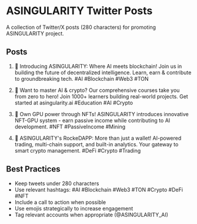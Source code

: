 # ASINGULARITY Twitter Posts

A collection of Twitter/X posts (280 characters) for promoting ASINGULARITY project.

## Posts

1. 🚀 Introducing ASINGULARITY: Where AI meets blockchain! Join us in building the future of decentralized intelligence. Learn, earn & contribute to groundbreaking tech. #AI #Blockchain #Web3 #TON

2. 🤖 Want to master AI & crypto? Our comprehensive courses take you from zero to hero! Join 1000+ learners building real-world projects. Get started at asingularity.ai #Education #AI #Crypto

3. 💎 Own GPU power through NFTs! ASINGULARITY introduces innovative NFT-GPU system - earn passive income while contributing to AI development. #NFT #PassiveIncome #Mining

4. 🌟 ASINGULARITY's RockeDAPP: More than just a wallet! AI-powered trading, multi-chain support, and built-in analytics. Your gateway to smart crypto management. #DeFi #Crypto #Trading

## Best Practices

- Keep tweets under 280 characters
- Use relevant hashtags: #AI #Blockchain #Web3 #TON #Crypto #DeFi #NFT
- Include a call to action when possible
- Use emojis strategically to increase engagement
- Tag relevant accounts when appropriate (@ASINGULARITY_AI) 
